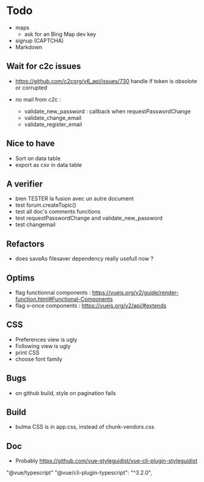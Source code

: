 # Todo

* maps
  * ask for an Bing Map dev key
* signup (CAPTCHA)
* Markdown

## Wait for c2c issues

* <https://github.com/c2corg/v6_api/issues/730>
  handle if token is obsolote or corrupted

* no mail from c2c :
  * validate_new_password : callback when requestPasswordChange
  * validate_change_email
  * validate_register_email

## Nice to have

* Sort on data table
* export as csv in data table

## A verifier

* bien TESTER la fusion avec un autre document
* test forum.createTopic()
* test all doc's comments functions
* test requestPasswordChange and validate_new_password
* test changemail

## Refactors

* does saveAs filesaver dependency really usefull now ?

## Optims

* flag functionnal components : <https://vuejs.org/v2/guide/render-function.html#Functional-Components>
* flag v-once components : <https://vuejs.org/v2/api/#extends>

## CSS

* Preferences view is ugly
* Following view is ugly
* print CSS
* choose font family

## Bugs

* on github build, style on pagination fails

## Build

* bulma CSS is in app.css, instead of chunk-vendors.css

## Doc

* Probably <https://github.com/vue-styleguidist/vue-cli-plugin-styleguidist>

"@vue/typescript"
"@vue/cli-plugin-typescript": "^3.2.0",
